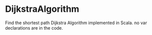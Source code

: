 # DijkstraAlgorithm
Find the shortest path
Dijkstra Algorithm implemented in Scala.
no var declarations are in the code.
